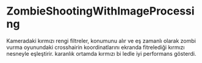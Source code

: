 # ZombieShootingWithImageProcessing
Kameradaki kırmızı rengi filtreler, konumunu alır ve eş zamanlı olarak zombi vurma oyunundaki crosshairin koordinatlarını ekranda fitrelediği kırmızı nesneyle eşleştirir. karanlık ortamda kırmızı bi ledle iyi performans gösterdi.
